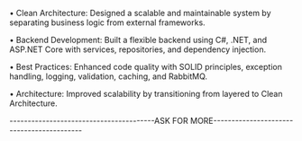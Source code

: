 •  Clean Architecture: Designed a scalable and maintainable system by separating business logic from external frameworks. 


•  Backend Development: Built a flexible backend using C#, .NET, and ASP.NET Core with services, repositories, and dependency 
injection. 


•  Best Practices: Enhanced code quality with SOLID principles, exception handling, logging, validation, caching, and RabbitMQ. 


•  Architecture: Improved scalability by transitioning from layered to Clean Architecture.


----------------------------------------ASK FOR MORE------------------------------------------ 
